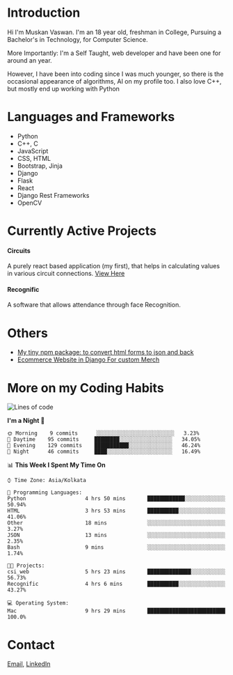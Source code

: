 <!-- - I’m currently working on:
&nbsp;&nbsp;&nbsp;&nbsp;&nbsp;&nbsp; *Circuits*[https://muskanvaswan.github.io/circuits] which, as the name suggests,  is a calculator for solving circuits with ease. This is my first React project
#### I’m currently learning : 
&nbsp;&nbsp;&nbsp;&nbsp;&nbsp;&nbsp; React.js
#### Ask me about:
&nbsp;&nbsp;&nbsp;&nbsp;&nbsp;&nbsp; Anything
#### How to reach me:
&nbsp;&nbsp;&nbsp;&nbsp;&nbsp;&nbsp; Email[mailto:muskanvaswan@gmail.com] LinkedIn[https://www.linkedin.com/in/muskan-vaswan?lipi=urn%3Ali%3Apage%3Ad_flagship3_profile_view_base_contact_details%3B%2FQpdlv5fQ12Ru4DkW2TysA%3D%3D]
#### Pronouns:
&nbsp;&nbsp;&nbsp;&nbsp;&nbsp;&nbsp; Her -->

# Introduction
Hi I'm Muskan Vaswan.
I'm an 18 year old,
freshman in College,
Pursuing a Bachelor's in Technology, for Computer Science.

More Importantly: I'm a Self Taught, web developer and have been one for around an year.

However, I have been into coding since I was much younger, so there is the occasional appearance of algorithms, AI on my profile too. I also love C++, but mostly end up working with Python


# Languages and Frameworks

- Python
- C++, C
- JavaScript
- CSS, HTML 
- Bootstrap, Jinja
- Django
- Flask
- React 
- Django Rest Frameworks
- OpenCV

# Currently Active Projects

#### Circuits
A purely react based application (my first), that helps in calculating values in various circuit connections.
[View Here](https://muskanvaswan.github.io/circuits')

#### Recognific
A software that allows attendance through face Recognition.

# Others
- [My tiny npm package: to convert html forms to json and back](https://www.npmjs.com/package/forms-dynamically)
- [Ecommerce Website in Django For custom Merch](https://merch-commerce.herokuapp.com/)

# More on my Coding Habits

<!--START_SECTION:waka-->
![Lines of code](https://img.shields.io/badge/From%20Hello%20World%20I%27ve%20Written-104191%20lines%20of%20code-blue)

**I'm a Night 🦉** 

```text
🌞 Morning    9 commits      ░░░░░░░░░░░░░░░░░░░░░░░░░   3.23% 
🌆 Daytime    95 commits     ████████░░░░░░░░░░░░░░░░░   34.05% 
🌃 Evening    129 commits    ███████████░░░░░░░░░░░░░░   46.24% 
🌙 Night      46 commits     ████░░░░░░░░░░░░░░░░░░░░░   16.49%

```


📊 **This Week I Spent My Time On** 

```text
⌚︎ Time Zone: Asia/Kolkata

💬 Programming Languages: 
Python                   4 hrs 50 mins       ████████████░░░░░░░░░░░░░   50.94% 
HTML                     3 hrs 53 mins       ██████████░░░░░░░░░░░░░░░   41.06% 
Other                    18 mins             ░░░░░░░░░░░░░░░░░░░░░░░░░   3.27% 
JSON                     13 mins             ░░░░░░░░░░░░░░░░░░░░░░░░░   2.35% 
Bash                     9 mins              ░░░░░░░░░░░░░░░░░░░░░░░░░   1.74%

🐱‍💻 Projects: 
csi_web                  5 hrs 23 mins       ██████████████░░░░░░░░░░░   56.73% 
Recognific               4 hrs 6 mins        ██████████░░░░░░░░░░░░░░░   43.27%

💻 Operating System: 
Mac                      9 hrs 29 mins       █████████████████████████   100.0%

```


<!--END_SECTION:waka-->

# Contact

[Email](mailto:muskanvaswan@gmail.com), [LinkedIn](https://www.linkedin.com/in/muskan-vaswan?lipi=urn%3Ali%3Apage%3Ad_flagship3_profile_view_base_contact_details%3B%2FQpdlv5fQ12Ru4DkW2TysA%3D%3D)



